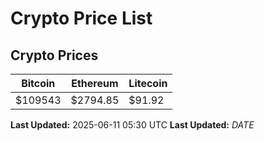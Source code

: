 # Crypto Price List

## Crypto Prices
| Bitcoin | Ethereum | Litecoin |
| ------- | -------- | -------- |
| $109543 | $2794.85 | $91.92 |
**Last Updated:** 2025-06-11 05:30 UTC
**Last Updated:** $DATE$
